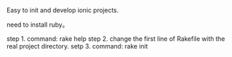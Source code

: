 Easy to init and develop ionic projects.

need to install ruby。

step 1. command: rake help
step 2. change the first line of Rakefile with the real project directory.
setp 3. command: rake init
